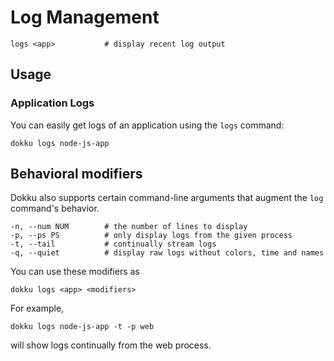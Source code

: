 # Log Management

```
logs <app>           # display recent log output
```

## Usage

### Application Logs
You can easily get logs of an application using the `logs` command:

```shell
dokku logs node-js-app
```

## Behavioral modifiers

Dokku also supports certain command-line arguments that augment the `log` command's behavior.

```
-n, --num NUM        # the number of lines to display
-p, --ps PS          # only display logs from the given process
-t, --tail           # continually stream logs
-q, --quiet          # display raw logs without colors, time and names
```

You can use these modifiers as

```shell
dokku logs <app> <modifiers>
```

For example,

```shell
dokku logs node-js-app -t -p web
```
will show logs continually from the web process.

